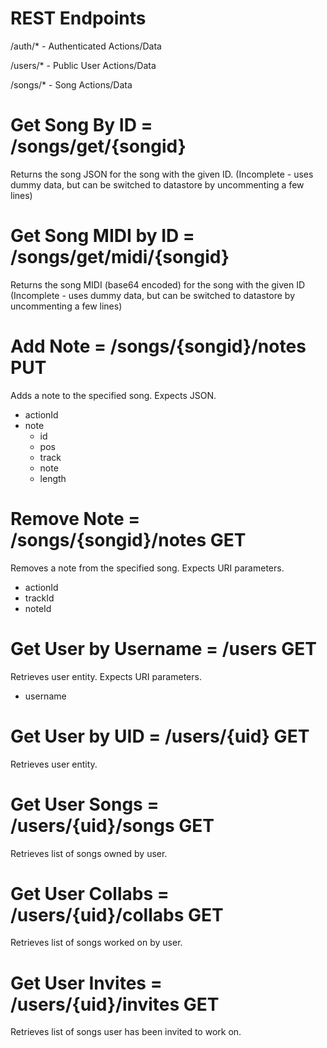 REST Endpoints
========
/auth/* - Authenticated Actions/Data

/users/* - Public User Actions/Data

/songs/* - Song Actions/Data

Get Song By ID = /songs/get/{songid}
====================================
Returns the song JSON for the song with the given ID.
(Incomplete - uses dummy data, but can be switched to datastore by uncommenting a few lines)

Get Song MIDI by ID = /songs/get/midi/{songid}
==============================================
Returns the song MIDI (base64 encoded) for the song with the given ID
(Incomplete - uses dummy data, but can be switched to datastore by uncommenting a few lines)

Add Note = /songs/{songid}/notes PUT
=======
Adds a note to the specified song. Expects JSON.

* actionId
* note
  * id
  * pos
  * track
  * note
  * length

Remove Note = /songs/{songid}/notes GET
======
Removes a note from the specified song. Expects URI parameters.

* actionId
* trackId
* noteId

Get User by Username = /users GET
=======
Retrieves user entity. Expects URI parameters.

* username

Get User by UID = /users/{uid} GET
=======
Retrieves user entity.

Get User Songs = /users/{uid}/songs GET
=======
Retrieves list of songs owned by user.

Get User Collabs = /users/{uid}/collabs GET
=======
Retrieves list of songs worked on by user.

Get User Invites = /users/{uid}/invites GET
=======
Retrieves list of songs user has been invited to work on.

